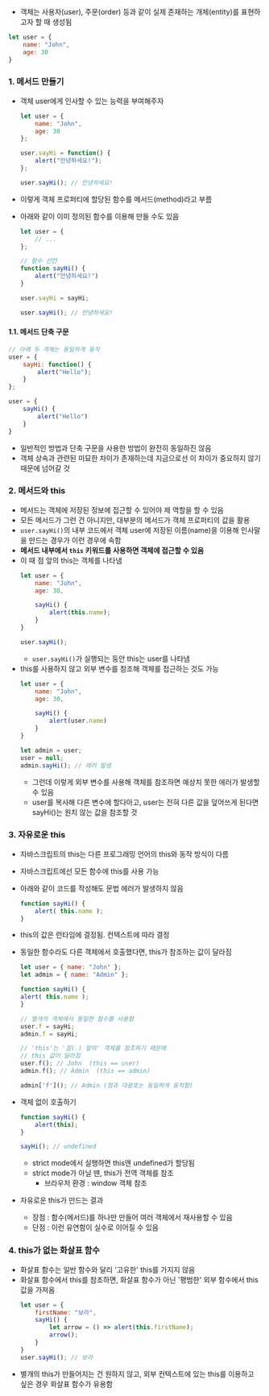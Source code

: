 - 객체는 사용자(user), 주문(order) 등과 같이 실제 존재하는 개체(entity)를 표현하고자 할 때 생성됨
``` javascript
let user = {
    name: "John",
    age: 30
}
```

### 1. 메서드 만들기
- 객체 user에게 인사할 수 있는 능력을 부여해주자
    ``` javascript
    let user = {
        name: "John",
        age: 30
    };

    user.sayHi = function() {
        alert("안녕하세요!");
    };

    user.sayHi(); // 안녕하세요!
    ```
- 이렇게 객체 프로퍼티에 할당된 함수를 메서드(method)라고 부름

- 아래와 같이 이미 정의된 함수를 이용해 만들 수도 있음
    ``` javascript
    let user = {
        // ...
    };

    // 함수 선언
    function sayHi() {
        alert("안녕하세요!")
    }

    user.sayHi = sayHi;

    user.sayHi(); // 안녕하세요!
    ```

#### 1.1. 메서드 단축 구문
``` javascript
// 아래 두 객체는 동일하게 동작
user = {
    sayHi: function() {
        alert("Hello");
    }
};

user = {
    sayHi() {
        alert("Hello")
    }
}
```
- 일반적인 방법과 단축 구문을 사용한 방법이 완전히 동일하진 않음
- 객체 상속과 관련된 미묘한 차이가 존재하는데 지금으로선 이 차이가 중요하지 않기 때문에 넘어갈 것

### 2. 메서드와 this
- 메서드는 객체에 저장된 정보에 접근할 수 있어야 제 역할을 할 수 있음
- 모든 메서드가 그런 건 아니지만, 대부분의 메서드가 객체 프로퍼티의 값을 활용
- `user.sayHi()`의 내부 코드에서 객체 user에 저장된 이름(name)을 이용해 인사말을 만드는 경우가 이런 경우에 속함
- **메서드 내부에서 `this` 키워드를 사용하면 객체에 접근할 수 있음**
- 이 때 점 앞의 this는 객체를 나타냄
    ``` javascript
    let user = {
        name: "John",
        age: 30,

        sayHi() {
            alert(this.name);
        }
    }

    user.sayHi();
    ```
    - `user.sayHi()`가 실행되는 둥안 this는 user를 나타냄
- this를 사용하지 않고 외부 변수를 참조해 객체를 접근하는 것도 가능
    ``` javascript
    let user = {
        name: "John",
        age: 30,

        sayHi() {
            alert(user.name)
        }
    }

    let admin = user;
    user = null;
    admin.sayHi(); // 에러 발생
    ```
    - 그런데 이렇게 외부 변수를 사용해 객체를 참조하면 예상치 못한 에러가 발생할 수 있음
    - user를 복사해 다른 변수에 할다아고, user는 전혀 다른 값을 덮어쓰게 된다면 sayHi()는 원치 않는 값을 참조할 것

### 3. 자유로운 this
- 자바스크립트의 this는 다른 프로그래밍 언어의 this와 동작 방식이 다름
- 자바스크립트에선 모든 함수에 this를 사용 가능
- 아래와 같이 코드를 작성해도 문법 에러가 발생하지 않음
    ``` javascript
    function sayHi() {
        alert( this.name );
    }
    ```
- this의 값은 런타임에 결정됨. 컨텍스트에 따라 결정
- 동일한 함수라도 다른 객체에서 호출했다면, this가 참조하는 값이 달라짐
    ``` javascript
    let user = { name: "John" };
    let admin = { name: "Admin" };

    function sayHi() {
    alert( this.name );
    }

    // 별개의 객체에서 동일한 함수를 사용함
    user.f = sayHi;
    admin.f = sayHi;

    // 'this'는 '점(.) 앞의' 객체를 참조하기 때문에
    // this 값이 달라짐
    user.f(); // John  (this == user)
    admin.f(); // Admin  (this == admin)

    admin['f'](); // Admin (점과 대괄호는 동일하게 동작함)
    ```
- 객체 없이 호출하기
    ``` javascript
    function sayHi() {
        alert(this);
    }

    sayHi(); // undefined
    ```
    - strict mode에서 실행하면 this엔 undefined가 할당됨
    - strict mode가 아닐 땐, this가 전역 객체를 참조
        - 브라우저 환경 : window 객체 참조

- 자유로운 this가 만드는 결과
    - 장점 : 함수(메서드)를 하나만 만들어 여러 객체에서 재사용할 수 있음
    - 단점 : 이런 유연함이 실수로 이어질 수 있음

### 4. this가 없는 화살표 함수
- 화살표 함수는 일반 함수와 달리 '고유한' this를 가지지 않음
- 화살표 함수에서 this를 참조하면, 화살표 함수가 아닌 '평범한' 외부 함수에서 this 값을 가져옴
    ``` javascript
    let user = {
        firstName: "보라",
        sayHi() {
            let arrow = () => alert(this.firstName);
            arrow();
        }
    }
    user.sayHi(); // 보라
    ```
- 별개의 this가 만들어지는 건 원하지 않고, 외부 컨텍스트에 있는 this를 이용하고 싶은 경우 화살표 함수가 유용함